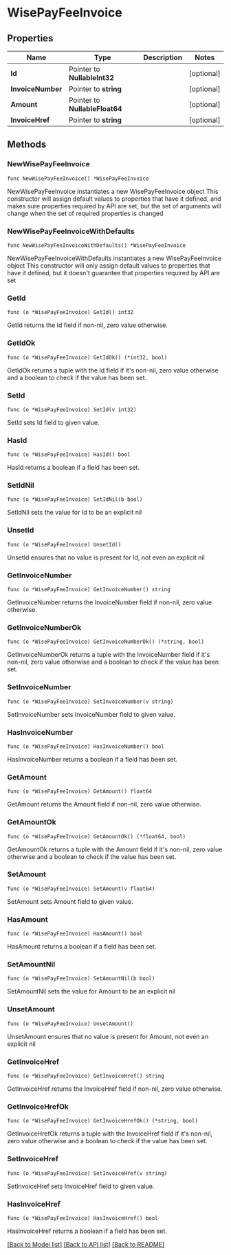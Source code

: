 # WisePayFeeInvoice

## Properties

Name | Type | Description | Notes
------------ | ------------- | ------------- | -------------
**Id** | Pointer to **NullableInt32** |  | [optional] 
**InvoiceNumber** | Pointer to **string** |  | [optional] 
**Amount** | Pointer to **NullableFloat64** |  | [optional] 
**InvoiceHref** | Pointer to **string** |  | [optional] 

## Methods

### NewWisePayFeeInvoice

`func NewWisePayFeeInvoice() *WisePayFeeInvoice`

NewWisePayFeeInvoice instantiates a new WisePayFeeInvoice object
This constructor will assign default values to properties that have it defined,
and makes sure properties required by API are set, but the set of arguments
will change when the set of required properties is changed

### NewWisePayFeeInvoiceWithDefaults

`func NewWisePayFeeInvoiceWithDefaults() *WisePayFeeInvoice`

NewWisePayFeeInvoiceWithDefaults instantiates a new WisePayFeeInvoice object
This constructor will only assign default values to properties that have it defined,
but it doesn't guarantee that properties required by API are set

### GetId

`func (o *WisePayFeeInvoice) GetId() int32`

GetId returns the Id field if non-nil, zero value otherwise.

### GetIdOk

`func (o *WisePayFeeInvoice) GetIdOk() (*int32, bool)`

GetIdOk returns a tuple with the Id field if it's non-nil, zero value otherwise
and a boolean to check if the value has been set.

### SetId

`func (o *WisePayFeeInvoice) SetId(v int32)`

SetId sets Id field to given value.

### HasId

`func (o *WisePayFeeInvoice) HasId() bool`

HasId returns a boolean if a field has been set.

### SetIdNil

`func (o *WisePayFeeInvoice) SetIdNil(b bool)`

 SetIdNil sets the value for Id to be an explicit nil

### UnsetId
`func (o *WisePayFeeInvoice) UnsetId()`

UnsetId ensures that no value is present for Id, not even an explicit nil
### GetInvoiceNumber

`func (o *WisePayFeeInvoice) GetInvoiceNumber() string`

GetInvoiceNumber returns the InvoiceNumber field if non-nil, zero value otherwise.

### GetInvoiceNumberOk

`func (o *WisePayFeeInvoice) GetInvoiceNumberOk() (*string, bool)`

GetInvoiceNumberOk returns a tuple with the InvoiceNumber field if it's non-nil, zero value otherwise
and a boolean to check if the value has been set.

### SetInvoiceNumber

`func (o *WisePayFeeInvoice) SetInvoiceNumber(v string)`

SetInvoiceNumber sets InvoiceNumber field to given value.

### HasInvoiceNumber

`func (o *WisePayFeeInvoice) HasInvoiceNumber() bool`

HasInvoiceNumber returns a boolean if a field has been set.

### GetAmount

`func (o *WisePayFeeInvoice) GetAmount() float64`

GetAmount returns the Amount field if non-nil, zero value otherwise.

### GetAmountOk

`func (o *WisePayFeeInvoice) GetAmountOk() (*float64, bool)`

GetAmountOk returns a tuple with the Amount field if it's non-nil, zero value otherwise
and a boolean to check if the value has been set.

### SetAmount

`func (o *WisePayFeeInvoice) SetAmount(v float64)`

SetAmount sets Amount field to given value.

### HasAmount

`func (o *WisePayFeeInvoice) HasAmount() bool`

HasAmount returns a boolean if a field has been set.

### SetAmountNil

`func (o *WisePayFeeInvoice) SetAmountNil(b bool)`

 SetAmountNil sets the value for Amount to be an explicit nil

### UnsetAmount
`func (o *WisePayFeeInvoice) UnsetAmount()`

UnsetAmount ensures that no value is present for Amount, not even an explicit nil
### GetInvoiceHref

`func (o *WisePayFeeInvoice) GetInvoiceHref() string`

GetInvoiceHref returns the InvoiceHref field if non-nil, zero value otherwise.

### GetInvoiceHrefOk

`func (o *WisePayFeeInvoice) GetInvoiceHrefOk() (*string, bool)`

GetInvoiceHrefOk returns a tuple with the InvoiceHref field if it's non-nil, zero value otherwise
and a boolean to check if the value has been set.

### SetInvoiceHref

`func (o *WisePayFeeInvoice) SetInvoiceHref(v string)`

SetInvoiceHref sets InvoiceHref field to given value.

### HasInvoiceHref

`func (o *WisePayFeeInvoice) HasInvoiceHref() bool`

HasInvoiceHref returns a boolean if a field has been set.


[[Back to Model list]](../README.md#documentation-for-models) [[Back to API list]](../README.md#documentation-for-api-endpoints) [[Back to README]](../README.md)


